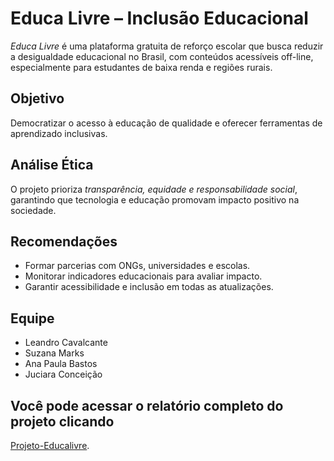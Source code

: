 # Educa Livre – Inclusão Educacional

*Educa Livre* é uma plataforma gratuita de reforço escolar que busca reduzir a desigualdade educacional no Brasil, com conteúdos acessíveis off-line, especialmente para estudantes de baixa renda e regiões rurais.

## Objetivo
Democratizar o acesso à educação de qualidade e oferecer ferramentas de aprendizado inclusivas.

## Análise Ética
O projeto prioriza *transparência, equidade e responsabilidade social*, garantindo que tecnologia e educação promovam impacto positivo na sociedade.

## Recomendações
- Formar parcerias com ONGs, universidades e escolas.
- Monitorar indicadores educacionais para avaliar impacto.
- Garantir acessibilidade e inclusão em todas as atualizações.

## Equipe
- Leandro Cavalcante  
- Suzana Marks  
- Ana Paula Bastos  
- Juciara Conceição  

## Você pode acessar o relatório completo do projeto clicando
[Projeto-Educalivre](https://github.com/leandrotottioficialcantor-cpu/Educa_livre/blob/main/Relat%C3%B3rio%20de%20Projeto-EducaLivre%20ATUALIZADO%20PDF.pdf).
